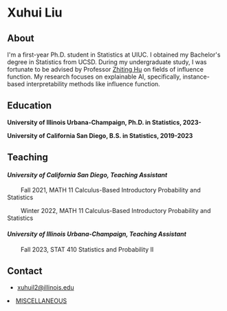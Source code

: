 # Xuhui Liu
## About
I'm a first-year Ph.D. student in Statistics at UIUC. I obtained my Bachelor's degree in Statistics from UCSD. During my undergraduate study, I was fortunate to be advised by Professor [Zhiting Hu](http://zhiting.ucsd.edu/) on fields of influence function. My research focuses on explainable AI, specifically, instance-based interpretability methods like influence function.

## Education
**University of Illinois Urbana-Champaign, Ph.D. in Statistics, 2023-**

**University of California San Diego, B.S. in Statistics, 2019-2023**

<!-- ## Experiences -->
<!-- **[Claudius Legal Intelligence](https://www.claudius.ai/), Research Intern advised by Professor [Melanie Weber](http://melanie-weber.com/), 2022-2023** -->

## Teaching
#### *University of California San Diego, Teaching Assistant*

&nbsp;   &nbsp;   &nbsp;   &nbsp; Fall 2021, MATH 11 Calculus-Based Introductory Probability and Statistics

&nbsp;   &nbsp;   &nbsp;   &nbsp; Winter 2022, MATH 11 Calculus-Based Introductory Probability and Statistics

#### *University of Illinois Urbana-Champaign, Teaching Assistant*

&nbsp;   &nbsp;   &nbsp;   &nbsp; Fall 2023, STAT 410 Statistics and Probability II

## Contact
- xuhuil2@illinois.edu


<li><a href="/MISCELLANEOU">MISCELLANEOUS</a></li>
